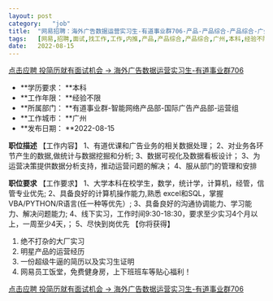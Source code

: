 ```yaml
---
layout:	post
category:	"job"
title:	"网易招聘：海外广告数据运营实习生-有道事业群706-产品-产品综合-产品综合-广州本科经验不限"
tags:	[网易,招聘,面试,找工作,工作,内推,产品,产品综合,产品综合,广州,本科,经验不限]
date:	2022-08-15
---
```


[点击应聘 投简历就有面试机会 -> 海外广告数据运营实习生-有道事业群706](http://mobile.bole.netease.com/bole/boleDetail?id=41769&employeeId=346f03c3cda5f04c&key=all)



- **学历要求： **本科
- **工作年限： **经验不限
- **所属部门： **有道事业群-智能网络产品部-国际广告产品部-运营组
- **工作城市： **广州
- **发布日期： **2022-08-15



**职位描述**
【工作内容】
1、有道优课和广告业务的相关数据处理；
2、对业务各环节产生的数据,做统计与数据挖掘和分析;
3、数据可视化及数据看板设计；
3、为运营决策提供数据分析支持，推动运营问题的解决；
4、服从部门的管理和安排



**职位要求**
【工作要求】
1、大学本科在校学生，数学，统计学，计算机，经管，信管专业优先;
2、具备良好的计算机操作能力,熟悉 excel和SQL，掌握VBA/PYTHON/R语言(任一种等优先）;
3、具备良好的沟通协调能力、学习能力、解决问题能力;
4、线下实习，工作时间9:30-18:30，要求至少实习4个月以上，一周至少4天，；
5、尽快到岗优先
【你将获得】
1. 绝不打杂的大厂实习
2. 明星产品的运营经历
3. 一份超级牛逼的简历以及实习生证明
4. 网易员工饭堂，免费健身房，上下班班车等贴心福利！



[点击应聘 投简历就有面试机会 -> 海外广告数据运营实习生-有道事业群706](http://mobile.bole.netease.com/bole/boleDetail?id=41769&employeeId=346f03c3cda5f04c&key=all)